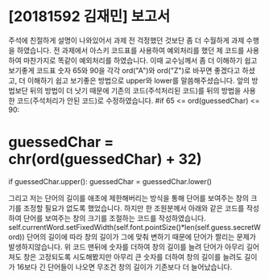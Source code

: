 # [20181592 김재민] 보고서

주석에 친절하게 설명이 나와있어서 과제 전 걱정했던 것보단 좀 더 수월하게 과제 수행을 하였습니다. 전 과제에서 아스키 코드표를 사용하여 예외처리를 했던 제 코드를 사용하여 마찬가지로 똑같이 예외처리를 하였습니다. 이때 교수님께서 좀 더 이해하기 쉽고 보기좋게 코드표 숫자 65와 90을 각각 ord("A")와 ord("Z")로 바꾸면 좋겠다고 하셨고, 더 이해하기 쉽고 보기좋은 방법으로 upper와 lower를 말씀해주셨습니다. 앞의 방법보단 뒤의 방법이 더 낫기 때문에 기존의 코드(주석처리된 코드)를 뒤의 방법을 사용한 코드(주석처리가 안된 코드)로 수정하였습니다.
#if 65 <= ord(guessedChar) <= 90:
#    guessedChar = chr(ord(guessedChar) + 32)
if guessedChar.upper():
     guessedChar = guessedChar.lower()

그리고 저는 단어의 길이를 애초에 제한해버리는 방식을 통해 단어를 보여주는 창의 크기를 조정할 필요가 없도록 했었습니다. 하지만 한 조원분께서 아래와 같은 코드를 작성하여 단어를 보여주는 창의 크기를 조절하는 코드를 작성하였습니다.
self.currentWord.setFixedWidth(self.font.pointSize()*len(self.guess.secretWord))
단어의 길이에 따라 창의 길이가 그에 맞춰 변하기 때문에 단어가 짤리는 문제가 발생하지않습니다. 위 코드 맨뒤에 숫자를 더하여 창의 길이를 늘려 단어가 아무리 길어져도 창은 고정되도록 시도해봤지만 아무리 큰 숫자를 더하여 창의 길이를 늘려도 길이가 16보다 긴 단어들이 나오면 무조건 창의 길이가 기존보다 더 늘어났습니다.

